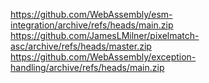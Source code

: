 https://github.com/WebAssembly/esm-integration/archive/refs/heads/main.zip
https://github.com/JamesLMilner/pixelmatch-asc/archive/refs/heads/master.zip
https://github.com/WebAssembly/exception-handling/archive/refs/heads/main.zip
